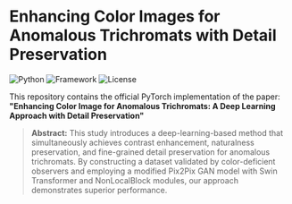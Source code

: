 # Enhancing Color Images for Anomalous Trichromats with Detail Preservation

![Python](https://img.shields.io/badge/Python-3.7+-blue.svg)
![Framework](https://img.shields.io/badge/PyTorch-1.7+-red.svg)
![License](https://img.shields.io/badge/License-MIT-green.svg)

This repository contains the official PyTorch implementation of the paper:  
**"Enhancing Color Image for Anomalous Trichromats: A Deep Learning Approach with Detail Preservation"**

> **Abstract:** This study introduces a deep-learning-based method that simultaneously achieves contrast enhancement, naturalness preservation, and fine-grained detail preservation for anomalous trichromats. By constructing a dataset validated by color-deficient observers and employing a modified Pix2Pix GAN model with Swin Transformer and NonLocalBlock modules, our approach demonstrates superior performance.
